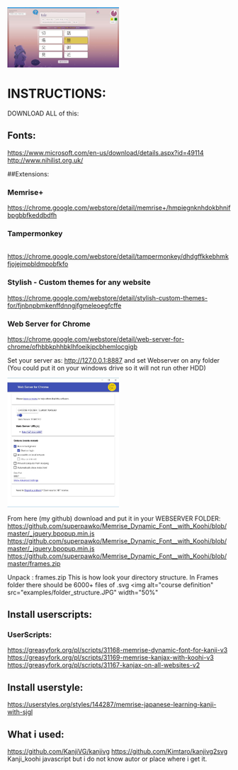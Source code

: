 
<img alt="course definition" src="examples/mem1.JPG" width="50%" />


# INSTRUCTIONS:
DOWNLOAD ALL of this:

## Fonts:

https://www.microsoft.com/en-us/download/details.aspx?id=49114
http://www.nihilist.org.uk/


##Extensions:

### Memrise+
https://chrome.google.com/webstore/detail/memrise+/hmpiegnknhdokbhnifbpgbbfkeddbdfh

### Tampermonkey
​https://chrome.google.com/webstore/detail/tampermonkey/dhdgffkkebhmkfjojejmpbldmpobfkfo


### Stylish - Custom themes for any website
​https://chrome.google.com/webstore/detail/stylish-custom-themes-for/fjnbnpbmkenffdnngjfgmeleoegfcffe


### Web Server for Chrome
https://chrome.google.com/webstore/detail/web-server-for-chrome/ofhbbkphhbklhfoeikjpcbhemlocgigb

Set your server as: http://127.0.0.1:8887 and set Webserver on any folder (You could put it on your windows drive so it will not run other HDD)

<img alt="course definition" src="examples/webserver.JPG" width="50%" />


From here (my github) download and put it in your WEBSERVER FOLDER:
https://github.com/superpawko/Memrise_Dynamic_Font__with_Koohi/blob/master/_jquery.bpopup.min.js
https://github.com/superpawko/Memrise_Dynamic_Font__with_Koohi/blob/master/_jquery.bpopup.min.js
https://github.com/superpawko/Memrise_Dynamic_Font__with_Koohi/blob/master/frames.zip

Unpack : frames.zip
This is how look your directory structure. In Frames folder there should be 6000+ files of .svg
<img alt="course definition" src="examples/folder_structure.JPG" width="50%" 


## Install userscripts:

### UserScripts:

https://greasyfork.org/pl/scripts/31168-memrise-dynamic-font-for-kanji-v3
https://greasyfork.org/pl/scripts/31169-memrise-kanjax-with-koohi-v3
https://greasyfork.org/pl/scripts/31167-kanjax-on-all-websites-v2



## Install userstyle:
https://userstyles.org/styles/144287/memrise-japanese-learning-kanji-with-sjgl



## What i used: 

https://github.com/KanjiVG/kanjivg
https://github.com/Kimtaro/kanjivg2svg
Kanji_koohi javascript but i do not know autor or place where i get it.

